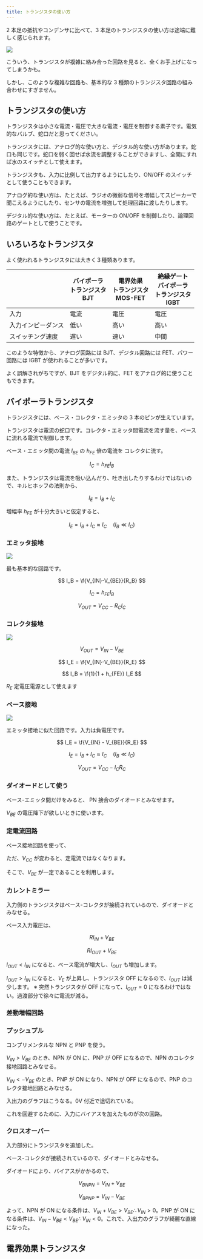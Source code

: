 ```yaml
---
title: トランジスタの使い方
---
```


2 本足の抵抗やコンデンサに比べて、3 本足のトランジスタの使い方は途端に難しく感じられます。

![](./img/NJM4580.png)

こういう、トランジスタが複雑に絡み合った回路を見ると、全くお手上げになってしまうかも。

しかし、このような複雑な回路も、基本的な 3 種類のトランジスタ回路の組み合わせにすぎません。

## トランジスタの使い方

トランジスタは小さな電流・電圧で大きな電流・電圧を制御する素子です。電気的なバルブ、蛇口だと思ってください。

トランジスタには、アナログ的な使い方と、デジタル的な使い方があります。蛇口も同じです。蛇口を弱く回せば水流を調整することができますし、全開にすれば水のスイッチとして使えます。

トランジスタも、入力に比例して出力するようにしたり、ON/OFF のスイッチとして使うこともできます。

アナログ的な使い方は、たとえば、ラジオの微弱な信号を増幅してスピーカーで聞こえるようにしたり、センサの電流を増強して処理回路に渡したりします。

デジタル的な使い方は、たとえば、モーターの ON/OFF を制御したり、論理回路のゲートとして使うことです。

## いろいろなトランジスタ

よく使われるトランジスタには大きく３種類あります。

|                    | バイポーラ<br/>トランジスタ<br/>BJT | 電界効果<br/>トランジスタ<br/>MOS-FET | 絶縁ゲート<br/>バイポーラ<br/>トランジスタ<br/>IGBT |
| ------------------ | ----------------------------------- | ------------------------------------- | --------------------------------------------------- |
| 入力               | 電流                                | 電圧                                  | 電圧                                                |
| 入力インピーダンス | 低い                                | 高い                                  | 高い                                                |
| スイッチング速度   | 遅い                                | 速い                                  | 中間                                                |

このような特徴から、アナログ回路には BJT、デジタル回路には FET、パワー回路には IGBT が使われることが多いです。

よく誤解されがちですが、BJT をデジタル的に、FET をアナログ的に使うこともできます。

## バイポーラトランジスタ

トランジスタには、ベース・コレクタ・エミッタの 3 本のピンが生えています。

トランジスタは電流の蛇口です。コレクタ・エミッタ間電流を流す量を、ベースに流れる電流で制御します。

ベース・エミッタ間の電流 $I_{BE}$ の $h_{FE}$ 倍の電流を コレクタに流す。

$$
I_C = h_{FE} I_B
$$

また、トランジスタは電流を吸い込んだり、吐き出したりするわけではないので、キルヒホッフの法則から、

$$
I_E = I_B + I_C
$$

増幅率 $h_{FE}$ が十分大きいと仮定すると、

$$
I_E = I_B + I_C \approx I_C \quad (I_B \ll I_C)
$$

### エミッタ接地

![](./img/emitter.dio.svg)

最も基本的な回路です。

$$
I_B = \f{V_{IN}-V_{BE}}{R_B}
$$

$$
I_C = h_{FE} I_B
$$

$$
V_{OUT} = V_{CC} - R_C I_C
$$

### コレクタ接地

![](./img/collector.dio.svg)

$$
V_{OUT} = V_{IN} - V_{BE}
$$

$$
I_E = \f{V_{IN}-V_{BE}}{R_E}
$$

$$
I_B = \f{1}{1 + h_{FE}} I_E
$$

$R_E$ 定電圧電源として使えます

### ベース接地

![](./img/base.dio.svg)

エミッタ接地に似た回路です。入力は負電圧です。

$$
I_E = \f{V_{IN} - V_{BE}}{R_E}
$$

$$
I_E = I_B + I_C \approx I_C \quad (I_B \ll I_C)
$$

$$
V_{OUT} = V_{CC} - I_C R_C
$$

### ダイオードとして使う

ベース-エミッタ間だけをみると、 PN 接合のダイオードとみなせます。

$V_{BE}$ の電圧降下が欲しいときに使います。

### 定電流回路

ベース接地回路を使って、

ただ、$V_{CC}$ が変わると、定電流ではなくなります。

そこで、$V_{BE}$ が一定であることを利用します。

### カレントミラー

入力側のトランジスタはベース-コレクタが接続されているので、ダイオードとみなせる。

ベース入力電圧は、

$$
R I_{IN} + V_{BE}
$$

$$
R I_{OUT} + V_{BE}
$$

$I_{OUT}<I_{IN}$ になると、ベース電流が増大し、$I_{OUT}$ も増加します。

$I_{OUT}>I_{IN}$ になると、$V_E$ が上昇し、トランジスタ OFF になるので、$I_{OUT}$ は減少します。
※ 突然トランジスタが OFF になって、$I_{OUT}=0$ になるわけではない。過渡部分で徐々に電流が減る。

### 差動増幅回路

### プッシュプル

コンプリメンタルな NPN と PNP を使う。

$V_{IN}>V_{BE}$ のとき、NPN が ON に、PNP が OFF になるので、NPN のコレクタ接地回路とみなせる。

$V_{IN}<-V_{BE}$ のとき、PNP が ON になり、NPN が OFF になるので、PNP のコレクタ接地回路とみなせる。

入出力のグラフはこうなる。0V 付近で途切れている。

これを回避するために、入力にバイアスを加えたものが次の回路。

### クロスオーバー

入力部分にトランジスタを追加した。

ベース-コレクタが接続されているので、ダイオードとみなせる。

ダイオードにより、バイアスがかかるので、

$$
V_{BNPN} = V_{IN} + V_{BE}
$$

$$
V_{BPNP} = V_{IN} - V_{BE}
$$

よって、NPN が ON になる条件は、$V_{IN}+V_{BE}>V_{BE} \therefore V_{IN}>0$。PNP が ON になる条件は、$V_{IN}-V_{BE}<V_{BE} \therefore V_{IN}<0$。これで、入出力のグラフが綺麗な直線になった。

## 電界効果トランジスタ
